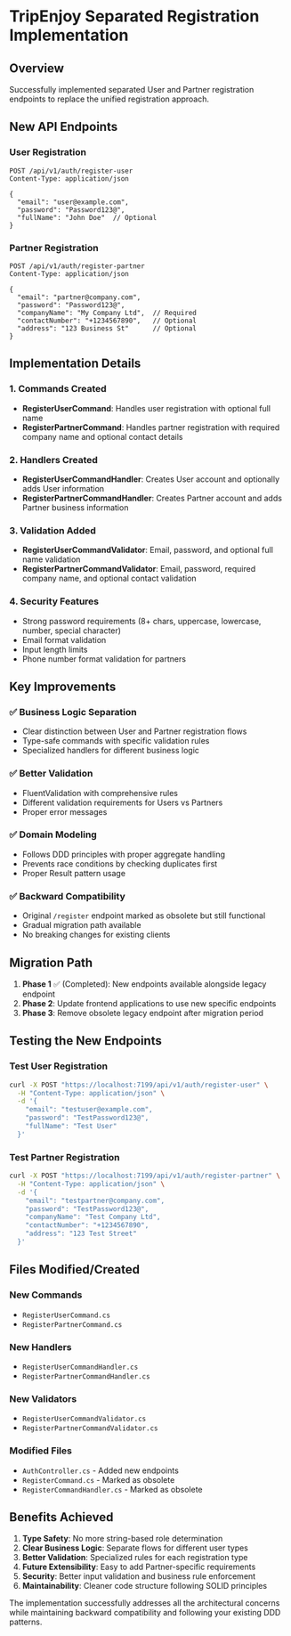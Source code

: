 # TripEnjoy Separated Registration Implementation

## Overview
Successfully implemented separated User and Partner registration endpoints to replace the unified registration approach.

## New API Endpoints

### User Registration
```
POST /api/v1/auth/register-user
Content-Type: application/json

{
  "email": "user@example.com",
  "password": "Password123@",
  "fullName": "John Doe"  // Optional
}
```

### Partner Registration
```
POST /api/v1/auth/register-partner
Content-Type: application/json

{
  "email": "partner@company.com",
  "password": "Password123@",
  "companyName": "My Company Ltd",  // Required
  "contactNumber": "+1234567890",   // Optional
  "address": "123 Business St"      // Optional
}
```

## Implementation Details

### 1. Commands Created
- **RegisterUserCommand**: Handles user registration with optional full name
- **RegisterPartnerCommand**: Handles partner registration with required company name and optional contact details

### 2. Handlers Created
- **RegisterUserCommandHandler**: Creates User account and optionally adds User information
- **RegisterPartnerCommandHandler**: Creates Partner account and adds Partner business information

### 3. Validation Added
- **RegisterUserCommandValidator**: Email, password, and optional full name validation
- **RegisterPartnerCommandValidator**: Email, password, required company name, and optional contact validation

### 4. Security Features
- Strong password requirements (8+ chars, uppercase, lowercase, number, special character)
- Email format validation
- Input length limits
- Phone number format validation for partners

## Key Improvements

### ✅ Business Logic Separation
- Clear distinction between User and Partner registration flows
- Type-safe commands with specific validation rules
- Specialized handlers for different business logic

### ✅ Better Validation
- FluentValidation with comprehensive rules
- Different validation requirements for Users vs Partners
- Proper error messages

### ✅ Domain Modeling
- Follows DDD principles with proper aggregate handling
- Prevents race conditions by checking duplicates first
- Proper Result pattern usage

### ✅ Backward Compatibility
- Original `/register` endpoint marked as obsolete but still functional
- Gradual migration path available
- No breaking changes for existing clients

## Migration Path

1. **Phase 1** ✅ (Completed): New endpoints available alongside legacy endpoint
2. **Phase 2**: Update frontend applications to use new specific endpoints
3. **Phase 3**: Remove obsolete legacy endpoint after migration period

## Testing the New Endpoints

### Test User Registration
```bash
curl -X POST "https://localhost:7199/api/v1/auth/register-user" \
  -H "Content-Type: application/json" \
  -d '{
    "email": "testuser@example.com",
    "password": "TestPassword123@",
    "fullName": "Test User"
  }'
```

### Test Partner Registration
```bash
curl -X POST "https://localhost:7199/api/v1/auth/register-partner" \
  -H "Content-Type: application/json" \
  -d '{
    "email": "testpartner@company.com",
    "password": "TestPassword123@",
    "companyName": "Test Company Ltd",
    "contactNumber": "+1234567890",
    "address": "123 Test Street"
  }'
```

## Files Modified/Created

### New Commands
- `RegisterUserCommand.cs`
- `RegisterPartnerCommand.cs`

### New Handlers
- `RegisterUserCommandHandler.cs`
- `RegisterPartnerCommandHandler.cs`

### New Validators
- `RegisterUserCommandValidator.cs`
- `RegisterPartnerCommandValidator.cs`

### Modified Files
- `AuthController.cs` - Added new endpoints
- `RegisterCommand.cs` - Marked as obsolete
- `RegisterCommandHandler.cs` - Marked as obsolete

## Benefits Achieved

1. **Type Safety**: No more string-based role determination
2. **Clear Business Logic**: Separate flows for different user types
3. **Better Validation**: Specialized rules for each registration type
4. **Future Extensibility**: Easy to add Partner-specific requirements
5. **Security**: Better input validation and business rule enforcement
6. **Maintainability**: Cleaner code structure following SOLID principles

The implementation successfully addresses all the architectural concerns while maintaining backward compatibility and following your existing DDD patterns.